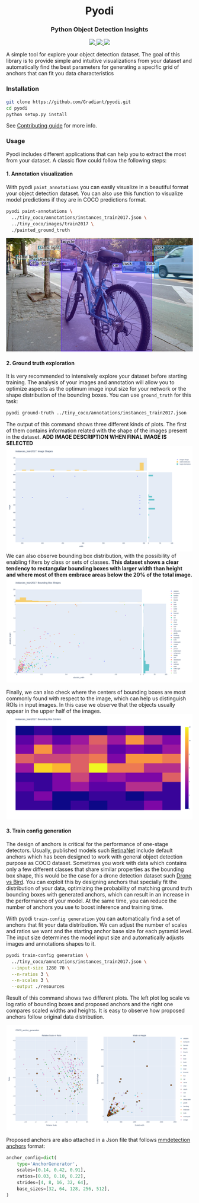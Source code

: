 <h1 align="center">
  <b>Pyodi</b><br>
</h1>

<h3 align="center">
  <b>Python Object Detection Insights</b><br>
</h3>

<p align="center">
    <a href="https://www.python.org/">
        <img src="https://img.shields.io/badge/Python-3.7-ff69b4.svg" />
    </a>
    <a href="https://github.com/Gradiant/pyodi/actions?query=workflow%3A%22Continuous+Integration%22">
        <img src="https://github.com/pyodi/pyodi/workflows/Continuous%20Integration/badge.svg?branch=master" />
    </a>
    <a href= "https://github.com/AntixK/PyTorch-VAE/blob/master/LICENSE.md">
        <img src="https://img.shields.io/badge/license-Apache2.0-blue.svg" />
    </a>
</p>

A simple tool for explore your object detection dataset. The goal of this library is to provide simple and intuitive visualizations from your dataset and automatically find the best parameters for generating a specific grid of anchors that can fit you data characteristics

### Installation
```bash
git clone https://github.com/Gradiant/pyodi.git
cd pyodi
python setup.py install
```

See [Contributing guide](.github/CONTRIBUTING.md) for more info.


### Usage

Pyodi includes different applications that can help you to extract the most from your dataset. A classic flow could follow the following steps:

#### 1. Annotation visualization

With pyodi `paint_annotations` you can easily visualize in a beautiful format your object detection dataset. You can also use this function to visualize model predictions if they are in COCO predictions format.

```bash
pyodi paint-annotations \
  ../tiny_coco/annotations/instances_train2017.json \
  ../tiny_coco/images/train2017 \
  ./painted_ground_truth
```

![COCO image with painted annotations](resources/coco_sample_174482.jpg)

#### 2. Ground truth exploration

It is very recommended to intensively explore your dataset before starting training. The analysis of your images and annotation will allow you to optimize aspects as the optimum image input size for your network or the shape distribution of the bounding boxes. You can use `ground_truth` for this task:

```bash
pyodi ground-truth ../tiny_coco/annotations/instances_train2017.json
```

The output of this command shows three different kinds of plots. The first of them contains information related with the shape of the images present in the dataset. **ADD IMAGE DESCRIPTION WHEN FINAL IMAGE IS SELECTED**
![Image shape distribution](resources/gt_img_shapes.png)
We can also observe bounding box distribution, with the possibility of enabling filters by class or sets of classes. **This dataset shows a clear tendency to  rectangular bounding boxes with larger width than height and where most of them embrace areas below the 20% of the total image.**
![Bbox distribution](resources/gt_bb_shapes.png)

Finally, we can also check where the centers of bounding boxes are most commonly found with respect to the image, which can help us distinguish ROIs in input images. In this case we observe that the objects usually appear in the upper half of the images.
![Bbox center distribution](resources/gt_bb_centers.png)

#### 3. Train config generation

The design of anchors is critical for the performance of one-stage detectors. Usually, published models such [RetinaNet](https://arxiv.org/abs/1708.02002) include default anchors which has been designed to work with general object detection purpose as COCO dataset. Sometimes you work with data which contains only a few different classes that share similar properties as the bounding box shape, this would be the case for a drone detection dataset such [Drone vs Bird](https://wosdetc2020.wordpress.com/). You can exploit this by designing anchors that specially fit the distribution of your data, optimizing the probability of matching ground truth bounding boxes with generated anchors, which can result in an increase in the performance of your model. At the same time, you can reduce the number of anchors you use to boost inference and training time.

With pyodi `train-config generation` you can automatically find a set of anchors that fit your data distribution. We can adjust the number of scales and ratios we want and the starting anchor base size for each pyramid level. The input size determines the model input size and automatically adjusts images and annotations shapes to it.

```bash
pyodi train-config generation \
  ../tiny_coco/annotations/instances_train2017.json \
  --input-size 1280 70 \
  --n-ratios 3 \
  --n-scales 3 \
  --output ./resources
```

Result of this command shows two different plots. The left plot log scale vs log ratio of bounding boxes and proposed anchors and the right one compares scaled widths and heights. It is easy to observe how proposed anchors follow original data distribution.

![Anchor clustering plot](resources/clusters.png)

Proposed anchors are also attached in a Json file that follows [mmdetection anchors](https://github.com/open-mmlab/mmdetection/blob/master/mmdet/core/anchor/anchor_generator.py#L10) format:
```python
anchor_config=dict(
    type='AnchorGenerator',
    scales=[0.14, 0.42, 0.91],
    ratios=[0.03, 0.10, 0.22],
    strides=[4, 8, 16, 32, 64],
    base_sizes=[32, 64, 128, 256, 512],
)
```
